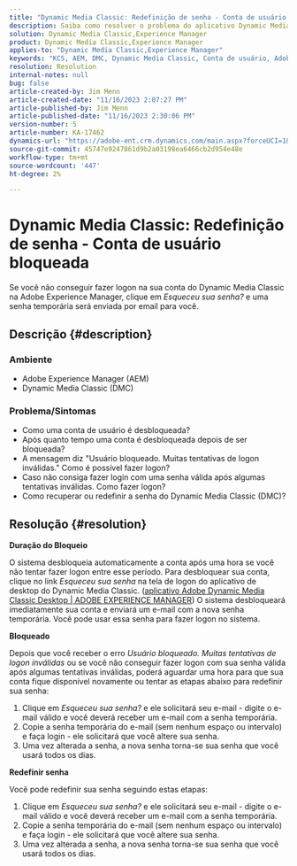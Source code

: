 ```yaml
---
title: "Dynamic Media Classic: Redefinição de senha - Conta de usuário bloqueada"
description: Saiba como resolver o problema do aplicativo Dynamic Media Classic no Adobe Experience Manager, em que você não pode fazer logon, tem uma conta de usuário bloqueada e precisa de uma redefinição de senha.
solution: Dynamic Media Classic,Experience Manager
product: Dynamic Media Classic,Experience Manager
applies-to: "Dynamic Media Classic,Experience Manager"
keywords: "KCS, AEM, DMC, Dynamic Media Classic, Conta de usuário, Adobe Experience Manager, Solução de problemas, senha temporária, bloqueado"
resolution: Resolution
internal-notes: null
bug: false
article-created-by: Jim Menn
article-created-date: "11/16/2023 2:07:27 PM"
article-published-by: Jim Menn
article-published-date: "11/16/2023 2:30:06 PM"
version-number: 5
article-number: KA-17462
dynamics-url: "https://adobe-ent.crm.dynamics.com/main.aspx?forceUCI=1&pagetype=entityrecord&etn=knowledgearticle&id=813f0873-8984-ee11-8179-6045bd006268"
source-git-commit: 45747e9247861d9b2a03198ea6466cb2d954e48e
workflow-type: tm+mt
source-wordcount: '447'
ht-degree: 2%

---
```


# Dynamic Media Classic: Redefinição de senha - Conta de usuário bloqueada


Se você não conseguir fazer logon na sua conta do Dynamic Media Classic na Adobe Experience Manager, clique em *Esqueceu sua senha?* e uma senha temporária será enviada por email para você.

## Descrição {#description}


### <b>Ambiente</b>

- Adobe Experience Manager (AEM)
- Dynamic Media Classic (DMC)




### <b>Problema/Sintomas</b>

- Como uma conta de usuário é desbloqueada?
- Após quanto tempo uma conta é desbloqueada depois de ser bloqueada?
- A mensagem diz &quot;Usuário bloqueado. Muitas tentativas de logon inválidas.&quot; Como é possível fazer logon?
- Caso não consiga fazer login com uma senha válida após algumas tentativas inválidas. Como fazer logon?
- Como recuperar ou redefinir a senha do Dynamic Media Classic (DMC)?



## Resolução {#resolution}


<b>Duração do Bloqueio</b>

O sistema desbloqueia automaticamente a conta após uma hora se você não tentar fazer logon entre esse período. Para desbloquear sua conta, clique no link *Esqueceu sua senha* na tela de logon do aplicativo de desktop do Dynamic Media Classic. ([aplicativo Adobe Dynamic Media Classic Desktop | ADOBE EXPERIENCE MANAGER](https://experienceleague.adobe.com/docs/dynamic-media-classic/using/new-ui-2020.html?lang=en)) O sistema desbloqueará imediatamente sua conta e enviará um e-mail com a nova senha temporária. Você pode usar essa senha para fazer logon no sistema.



<b>Bloqueado</b>

Depois que você receber o erro *Usuário bloqueado. Muitas tentativas de logon inválidas* ou se você não conseguir fazer logon com sua senha válida após algumas tentativas inválidas, poderá aguardar uma hora para que sua conta fique disponível novamente ou tentar as etapas abaixo para redefinir sua senha:

1. Clique em *Esqueceu sua senha?* e ele solicitará seu e-mail - digite o e-mail válido e você deverá receber um e-mail com a senha temporária.
2. Copie a senha temporária do e-mail (sem nenhum espaço ou intervalo) e faça login - ele solicitará que você altere sua senha.
3. Uma vez alterada a senha, a nova senha torna-se sua senha que você usará todos os dias.


<b>Redefinir senha</b>

Você pode redefinir sua senha seguindo estas etapas:

1. Clique em *Esqueceu sua senha?* e ele solicitará seu e-mail - digite o e-mail válido e você deverá receber um e-mail com a senha temporária.
2. Copie a senha temporária do e-mail (sem nenhum espaço ou intervalo) e faça login - ele solicitará que você altere sua senha.
3. Uma vez alterada a senha, a nova senha torna-se sua senha que você usará todos os dias.

